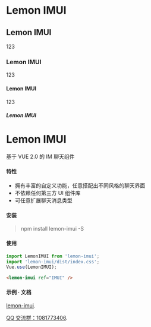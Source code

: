 # Lemon IMUI
## Lemon IMUI
123
### Lemon IMUI
123
#### Lemon IMUI
123
##### Lemon IMUI

# Lemon IMUI

基于 VUE 2.0 的 IM 聊天组件

#### 特性

- 拥有丰富的自定义功能，任意搭配出不同风格的聊天界面
- 不依赖任何第三方 UI 组件库
- 可任意扩展聊天消息类型

#### 安装

> npm install lemon-imui -S

#### 使用

```javascript
import LemonIMUI from 'lemon-imui';
import 'lemon-imui/dist/index.css';
Vue.use(LemonIMUI);
```

```html
<lemon-imui ref="IMUI" />
```

#### 示例 · 文档

[lemon-imui](http://june000.gitee.io/lemon-im).

[QQ 交流群：1081773406](https://qm.qq.com/cgi-bin/qm/qr?k=MzwO4MT20zYQEXP8gq-GbjSJFA0qK15_&jump_from=webapi).
